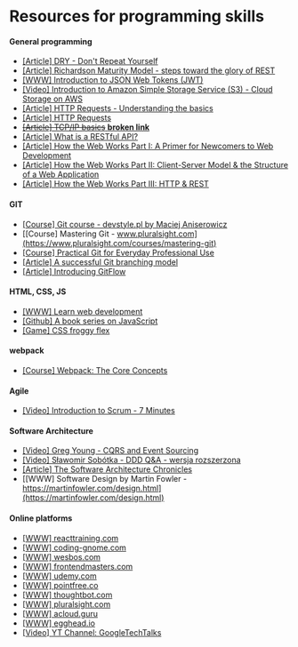 # Resources for programming skills

#### General programming

- [[Article] DRY - Don't Repeat Yourself](https://en.wikipedia.org/wiki/Don%27t_repeat_yourself)
- [[Article] Richardson Maturity Model - steps toward the glory of REST](https://martinfowler.com/articles/richardsonMaturityModel.html)
- [[WWW] Introduction to JSON Web Tokens (JWT)](https://jwt.io/introduction/)
- [[Video] Introduction to Amazon Simple Storage Service (S3) - Cloud Storage on AWS
  ](https://www.youtube.com/watch?v=77lMCiiMilo)
- [[Article] HTTP Requests - Understanding the basics](https://www.codecademy.com/articles/http-requests)
- [[Article] HTTP Requests](https://www.tutorialspoint.com/http/http_requests.htm)
- [~~[Article] TCP/IP basics~~ **broken link**](https://medium.com/@nagammai/tcp-ip-basics-fb5d9a8a72b4)
- [[Article] What is a RESTful API?](https://medium.com/@lazlojuly/what-is-a-restful-api-fabb8dc2afeb)
- [[Article] How the Web Works Part I: A Primer for Newcomers to Web Development](https://medium.freecodecamp.org/how-the-web-works-a-primer-for-newcomers-to-web-development-or-anyone-really-b4584e63585c)
- [[Article] How the Web Works Part II: Client-Server Model & the Structure of a Web Application](https://medium.freecodecamp.org/how-the-web-works-part-ii-client-server-model-the-structure-of-a-web-application-735b4b6d76e3)
- [[Article] How the Web Works Part III: HTTP & REST](https://medium.freecodecamp.org/how-the-web-works-part-iii-http-rest-e61bc50fa0a)

#### GIT

- [[Course] Git course - devstyle.pl by Maciej Aniserowicz](https://kursgita.pl/)
- [[Course] Mastering Git - www.pluralsight.com](https://www.pluralsight.com/courses/mastering-git)
- [[Course] Practical Git for Everyday Professional Use](https://egghead.io/courses/practical-git-for-everyday-professional-use)
- [[Article] A successful Git branching model](http://nvie.com/posts/a-successful-git-branching-model/)
- [[Article] Introducing GitFlow](https://datasift.github.io/gitflow/IntroducingGitFlow.html)

#### HTML, CSS, JS

- [[WWW] Learn web development](https://developer.mozilla.org/en-US/docs/Learn)
- [[Github] A book series on JavaScript](https://github.com/getify/You-Dont-Know-JS)
- [[Game] CSS froggy flex](https://flexboxfroggy.com/)

#### webpack

- [[Course] Webpack: The Core Concepts](https://webpack.academy/p/the-core-concepts)

#### Agile

- [[Video] Introduction to Scrum - 7 Minutes](https://www.youtube.com/watch?v=9TycLR0TqFA)

#### Software Architecture

- [[Video] Greg Young - CQRS and Event Sourcing](https://www.youtube.com/watch?v=JHGkaShoyNs)
- [[Video] Sławomir Sobótka - DDD Q&A - wersja rozszerzona](https://www.youtube.com/watch?v=do-xqIbKZ_8&t=5907s)
- [[Article] The Software Architecture Chronicles](https://herbertograca.com/2017/07/03/the-software-architecture-chronicles/)
- [[WWW] Software Design by Martin Fowler - https://martinfowler.com/design.html](https://martinfowler.com/design.html)

#### Online platforms

- [[WWW] reacttraining.com](https://courses.reacttraining.com/)
- [[WWW] coding-gnome.com](https://codestool.coding-gnome.com/courses/take/elixir-for-programmers)
- [[WWW] wesbos.com](https://courses.wesbos.com/account)
- [[WWW] frontendmasters.com](https://frontendmasters.com/courses/)
- [[WWW] udemy.com](https://www.udemy.com/)
- [[WWW] pointfree.co](https://www.pointfree.co/)
- [[WWW] thoughtbot.com](https://thoughtbot.com/upcase/)
- [[WWW] pluralsight.com](https://www.pluralsight.com/pricing)
- [[WWW] acloud.guru](https://acloud.guru/membership)
- [[WWW] egghead.io](https://egghead.io/)
- [[Video] YT Channel: GoogleTechTalks](https://www.youtube.com/user/GoogleTechTalks/videos)

